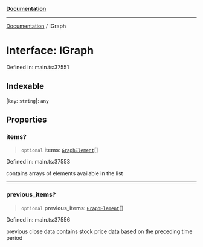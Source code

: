 [**Documentation**](../README.md)

***

[Documentation](../README.md) / IGraph

# Interface: IGraph

Defined in: main.ts:37551

## Indexable

\[`key`: `string`\]: `any`

## Properties

### items?

> `optional` **items**: [`GraphElement`](../classes/GraphElement.md)[]

Defined in: main.ts:37553

contains arrays of elements available in the list

***

### previous\_items?

> `optional` **previous\_items**: [`GraphElement`](../classes/GraphElement.md)[]

Defined in: main.ts:37556

previous close data
contains stock price data based on the preceding time period
